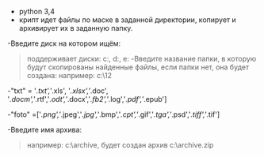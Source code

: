 * python 3,4
* крипт идет файлы по маске в заданной директории, копирует и архивирует их в заданную папку.

-Введите диск на котором ищём:
>поддерживает диски: c:, d:, e: 
-Введите название папки, в которую будут скопированы найденные файлы, если папки нет, она будет создана:
>например: c:\12

-"txt" = '*.txt','*.xls', '*.xlsx','*.doc', '*.docm','*.rtf','*.odt','*.docx','*.fb2','*.log','*.pdf','*.epub']

-"foto" =['*.png','*.jpeg','*.jpg','*.bmp','*.cpt','*.gif','*.tga','*.psd','*.tiff','*.tif']  

-Введите имя архива:
>например: c:\archive, будет создан архив c:\archive.zip


